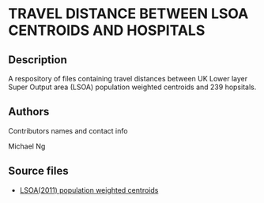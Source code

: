 # TRAVEL DISTANCE BETWEEN LSOA CENTROIDS AND HOSPITALS

## Description

A respository of files containing travel distances between UK Lower layer Super Output area (LSOA) population weighted centroids and 239 hopsitals.

## Authors

Contributors names and contact info

Michael Ng

## Source files  

* [LSOA(2011) population weighted centroids](http://geoportal.statistics.gov.uk/datasets/ons::lower-layer-super-output-areas-december-2011-population-weighted-centroids/explore)
